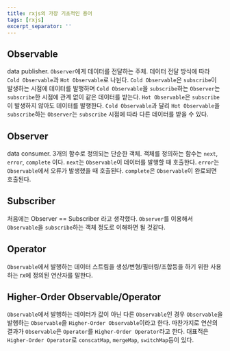 ```yaml
---
title: rxjs의 가장 기초적인 용어 
tags: [rxjs]
excerpt_separator: ''
---
```


## Observable

data publisher. `Observer`에게 데이터를 전달하는 주체. 데이터 전달 방식에 따라 `Cold Observable`과 `Hot Observable`로 나뉜다. `Cold Observable`은 `subscribe`이 발생하는 시점에 데이터를 발행하며 `Cold Observable`을 `subscribe`하는 `Observer`는 `subscribe`한 시점에 관계 없이 같은 데이터를 받는다. `Hot Observable`은 `subscribe`이 발생하지 않아도 데이터를 발행한다. `Cold Observable`과 달리 `Hot Observable`을 `subscribe`하는 `Observer`는 `subscribe` 시점에 따라 다른 데이터를 받을 수 있다. 

## Observer

data consumer. 3개의 함수로 정의되는 단순한 객체. 객체를 정의하는 함수는 `next`, `error`, `complete` 이다. `next`는 `Observable`이 데이터를 발행할 때 호출한다. `error`는 `Observable`에서 오류가 발생했을 때 호출된다. `complete`은 `Observable`이 완료되면 호출된다.

## Subscriber

처음에는 Observer == Subscriber 라고 생각했다. `Observer`를 이용해서 `Observable`을 `subscribe`하는 객체 정도로 이해하면 될 것같다.

## Operator

`Observable`에서 발행하는 데이터 스트림을 생성/변형/필터링/조합등을 하기 위한 사용하는 rx에 정의된 연산자를 말한다. 

## Higher-Order Observable/Operator

`Observable`에서 발행하는 데이터가 값이 아닌 다른 `Observable`인 경우 `Observable`을 발행하는 `Observable`을 `Higher-Order Observable`이라고 한다. 마찬가지로 연산의 결과가 `Observable`은 `Operator`를 `Higher-Order Operator`라고 한다. 대표적은 `Higher-Order Operator`로 `conscatMap`, `mergeMap`, `switchMap`등이 있다.

